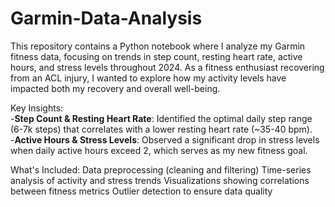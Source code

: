 # Garmin-Data-Analysis

This repository contains a Python notebook where I analyze my Garmin fitness data, focusing on trends in step count, resting heart rate, active hours, and stress levels throughout 2024. As a fitness enthusiast recovering from an ACL injury, I wanted to explore how my activity levels have impacted both my recovery and overall well-being.

Key Insights: <br>
-**Step Count & Resting Heart Rate**: Identified the optimal daily step range (6-7k steps) that correlates with a lower resting heart rate (~35-40 bpm). <br>
-**Active Hours & Stress Levels**: Observed a significant drop in stress levels when daily active hours exceed 2, which serves as my new fitness goal.

What's Included:
Data preprocessing (cleaning and filtering)
Time-series analysis of activity and stress trends
Visualizations showing correlations between fitness metrics
Outlier detection to ensure data quality
